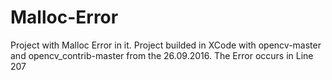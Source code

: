 # Malloc-Error

Project with Malloc Error in it. 
Project builded in XCode with opencv-master and opencv_contrib-master from the 26.09.2016.
The Error occurs in Line 207 

